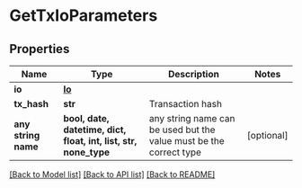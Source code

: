 # GetTxIoParameters


## Properties
Name | Type | Description | Notes
------------ | ------------- | ------------- | -------------
**io** | [**Io**](Io.md) |  | 
**tx_hash** | **str** | Transaction hash | 
**any string name** | **bool, date, datetime, dict, float, int, list, str, none_type** | any string name can be used but the value must be the correct type | [optional]

[[Back to Model list]](../README.md#documentation-for-models) [[Back to API list]](../README.md#documentation-for-api-endpoints) [[Back to README]](../README.md)


